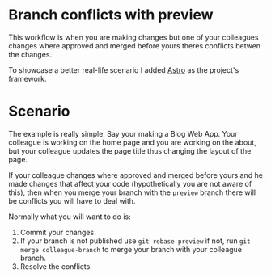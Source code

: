 # Branch conflicts with preview

This workflow is when you are making changes but one of your colleagues changes where approved and merged before yours theres conflicts betwen the changes.

To showcase a better real-life scenario I added [Astro](https://astro.build/) as the project's framework.

# Scenario

The example is really simple. Say your making a Blog Web App. Your colleague is working on the home page and you are working on the about, but your colleague updates the page title thus changing the layout of the page.

If your colleague changes where approved and merged before yours and he made changes that affect your code (hypothetically you are not aware of this), then when you merge your branch with the `preview` branch there will be conflicts you will have to deal with.

Normally what you will want to do is:

1. Commit your changes.
2. If your branch is not published use `git rebase preview` if not, run `git merge colleague-branch` to merge your branch with your colleague branch.
3. Resolve the conflicts.
